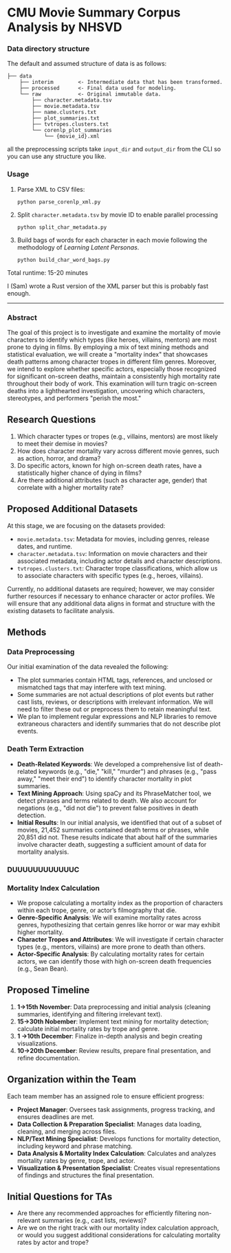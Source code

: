 # CMU Movie Summary Corpus Analysis by NHSVD

### Data directory structure

The default and assumed structure of data is as follows:
```
├── data
    ├── interim        <- Intermediate data that has been transformed.
    ├── processed      <- Final data used for modeling.
    └── raw            <- Original immutable data.
        ├── character.metadata.tsv
        ├── movie.metadata.tsv
        ├── name.clusters.txt
        ├── plot_summaries.txt
        ├── tvtropes.clusters.txt
        └── corenlp_plot_summaries
            └── {movie_id}.xml
```
all the preprocessing scripts take `input_dir` and `output_dir` from the CLI so you can use any structure you like.

### Usage

1. Parse XML to CSV files:
   ```
   python parse_corenlp_xml.py
   ```
2. Split `character.metadata.tsv` by movie ID to enable parallel processing
    ```
    python split_char_metadata.py
    ```
3. Build bags of words for each character in each movie following the methodology of *Learning Latent Personas*.
   ```
   python build_char_word_bags.py
   ```

Total runtime: 15-20 minutes

I (Sam) wrote a Rust version of the XML parser but this is probably fast enough.

--------

### Abstract

The goal of this project is to investigate and examine the mortality of movie characters to identify which types (like heroes, villains, mentors) are most prone to dying in films. By employing a mix of text mining methods and statistical evaluation, we will create a "mortality index" that showcases death patterns among character tropes in different film genres. Moreover, we intend to explore whether specific actors, especially those recognized for significant on-screen deaths, maintain a consistently high mortality rate throughout their body of work. This examination will turn tragic on-screen deaths into a lighthearted investigation, uncovering which characters, stereotypes, and performers "perish the most."

## Research Questions

1. Which character types or tropes (e.g., villains, mentors) are most likely to meet their demise in movies?
2. How does character mortality vary across different movie genres, such as action, horror, and drama?
3. Do specific actors, known for high on-screen death rates, have a statistically higher chance of dying in films?
4. Are there additional attributes (such as character age, gender) that correlate with a higher mortality rate?
## Proposed Additional Datasets
At this stage, we are focusing on the datasets provided:
   - `movie.metadata.tsv`: Metadata for movies, including genres, release dates, and runtime.
   - `character.metadata.tsv`: Information on movie characters and their associated metadata, including actor details and character descriptions.
   - `tvtropes.clusters.txt`: Character trope classifications, which allow us to associate characters with specific types (e.g., heroes, villains).

Currently, no additional datasets are required; however, we may consider further resources if necessary to enhance character or actor profiles. We will ensure that any additional data aligns in format and structure with the existing datasets to facilitate analysis.

## Methods

### Data Preprocessing
Our initial examination of the data revealed the following:
   - The plot summaries contain HTML tags, references, and unclosed or mismatched tags that may interfere with text mining.
   - Some summaries are not actual descriptions of plot events but rather cast lists, reviews, or descriptions with irrelevant information. We will need to filter these out or preprocess them to retain meaningful text.
   - We plan to implement regular expressions and NLP libraries to remove extraneous characters and identify summaries that do not describe plot events.

### Death Term Extraction
   - **Death-Related Keywords**: We developed a comprehensive list of death-related keywords (e.g., "die," "kill," "murder") and phrases (e.g., "pass away," "meet their end") to identify character mortality in plot summaries.
   - **Text Mining Approach**: Using spaCy and its PhraseMatcher tool, we detect phrases and terms related to death. We also account for negations (e.g., "did not die") to prevent false positives in death detection.
   - **Initial Results**: In our initial analysis, we identified that out of a subset of movies, 21,452 summaries contained death terms or phrases, while 20,851 did not. These results indicate that about half of the summaries involve character death, suggesting a sufficient amount of data for mortality analysis.

### DUUUUUUUUUUUUC

### Mortality Index Calculation
   - We propose calculating a mortality index as the proportion of characters within each trope, genre, or actor’s filmography that die.
   - **Genre-Specific Analysis**: We will examine mortality rates across genres, hypothesizing that certain genres like horror or war may exhibit higher mortality.
   - **Character Tropes and Attributes**: We will investigate if certain character types (e.g., mentors, villains) are more prone to death than others.
   - **Actor-Specific Analysis**: By calculating mortality rates for certain actors, we can identify those with high on-screen death frequencies (e.g., Sean Bean).

## Proposed Timeline

1. **1->15th November**: Data preprocessing and initial analysis (cleaning summaries, identifying and filtering irrelevant text).
2. **15->30th Nobember**: Implement text mining for mortality detection; calculate initial mortality rates by trope and genre.
3. **1 ->10th December**: Finalize in-depth analysis and begin creating visualizations.
4. **10->20th December**: Review results, prepare final presentation, and refine documentation.

## Organization within the Team
Each team member has an assigned role to ensure efficient progress:
   - **Project Manager**: Oversees task assignments, progress tracking, and ensures deadlines are met.
   - **Data Collection & Preparation Specialist**: Manages data loading, cleaning, and merging across files.
   - **NLP/Text Mining Specialist**: Develops functions for mortality detection, including keyword and phrase matching.
   - **Data Analysis & Mortality Index Calculation**: Calculates and analyzes mortality rates by genre, trope, and actor.
   - **Visualization & Presentation Specialist**: Creates visual representations of findings and structures the final presentation.

## Initial Questions for TAs
   - Are there any recommended approaches for efficiently filtering non-relevant summaries (e.g., cast lists, reviews)?
   - Are we on the right track with our mortality index calculation approach, or would you suggest additional considerations for calculating mortality rates by actor and trope?
